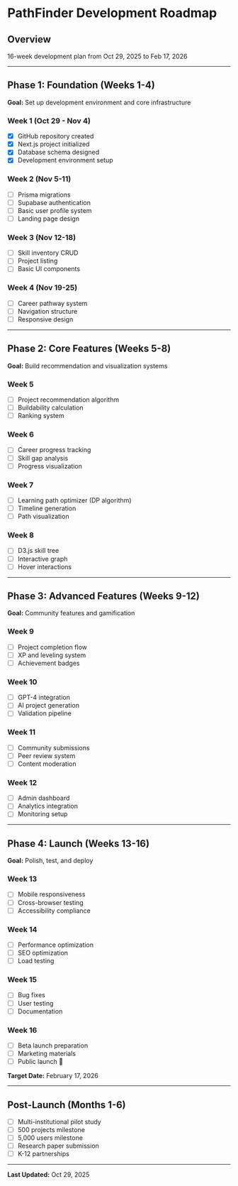 # PathFinder Development Roadmap

## Overview
16-week development plan from Oct 29, 2025 to Feb 17, 2026

---

## Phase 1: Foundation (Weeks 1-4)
**Goal:** Set up development environment and core infrastructure

### Week 1 (Oct 29 - Nov 4)
- [x] GitHub repository created
- [x] Next.js project initialized
- [x] Database schema designed
- [x] Development environment setup

### Week 2 (Nov 5-11)
- [ ] Prisma migrations
- [ ] Supabase authentication
- [ ] Basic user profile system
- [ ] Landing page design

### Week 3 (Nov 12-18)
- [ ] Skill inventory CRUD
- [ ] Project listing
- [ ] Basic UI components

### Week 4 (Nov 19-25)
- [ ] Career pathway system
- [ ] Navigation structure
- [ ] Responsive design

---

## Phase 2: Core Features (Weeks 5-8)
**Goal:** Build recommendation and visualization systems

### Week 5
- [ ] Project recommendation algorithm
- [ ] Buildability calculation
- [ ] Ranking system

### Week 6
- [ ] Career progress tracking
- [ ] Skill gap analysis
- [ ] Progress visualization

### Week 7
- [ ] Learning path optimizer (DP algorithm)
- [ ] Timeline generation
- [ ] Path visualization

### Week 8
- [ ] D3.js skill tree
- [ ] Interactive graph
- [ ] Hover interactions

---

## Phase 3: Advanced Features (Weeks 9-12)
**Goal:** Community features and gamification

### Week 9
- [ ] Project completion flow
- [ ] XP and leveling system
- [ ] Achievement badges

### Week 10
- [ ] GPT-4 integration
- [ ] AI project generation
- [ ] Validation pipeline

### Week 11
- [ ] Community submissions
- [ ] Peer review system
- [ ] Content moderation

### Week 12
- [ ] Admin dashboard
- [ ] Analytics integration
- [ ] Monitoring setup

---

## Phase 4: Launch (Weeks 13-16)
**Goal:** Polish, test, and deploy

### Week 13
- [ ] Mobile responsiveness
- [ ] Cross-browser testing
- [ ] Accessibility compliance

### Week 14
- [ ] Performance optimization
- [ ] SEO optimization
- [ ] Load testing

### Week 15
- [ ] Bug fixes
- [ ] User testing
- [ ] Documentation

### Week 16
- [ ] Beta launch preparation
- [ ] Marketing materials
- [ ] Public launch 🚀

**Target Date:** February 17, 2026

---

## Post-Launch (Months 1-6)
- [ ] Multi-institutional pilot study
- [ ] 500 projects milestone
- [ ] 5,000 users milestone
- [ ] Research paper submission
- [ ] K-12 partnerships

---

**Last Updated:** Oct 29, 2025
